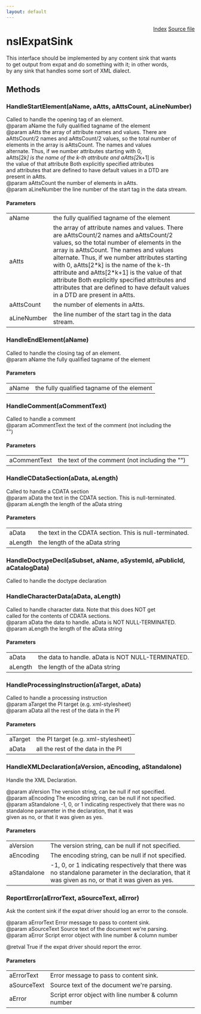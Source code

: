 ```yaml
---
layout: default
---
```

<div class='links' style='float:right'><a href="../index.html">Index</a>
<a href="http://dxr.mozilla.org/mozilla-central/source/parser/htmlparser/nsIExpatSink.idl">Source file</a>
</div>

# nsIExpatSink #
  
This interface should be implemented by any content sink that wants  
to get output from expat and do something with it; in other words,  
by any sink that handles some sort of XML dialect.  
  

## Methods ##

### HandleStartElement(aName, aAtts, aAttsCount, aLineNumber) ###
  
Called to handle the opening tag of an element.  
@param aName the fully qualified tagname of the element  
@param aAtts the array of attribute names and values.  There are  
       aAttsCount/2 names and aAttsCount/2 values, so the total number of  
       elements in the array is aAttsCount.  The names and values  
       alternate.  Thus, if we number attributes starting with 0,  
       aAtts[2*k] is the name of the k-th attribute and aAtts[2*k+1] is  
       the value of that attribute  Both explicitly specified attributes  
       and attributes that are defined to have default values in a DTD are  
       present in aAtts.  
@param aAttsCount the number of elements in aAtts.  
@param aLineNumber the line number of the start tag in the data stream.  
  

#### Parameters ####

<table>

<tr>
<td>aName</td>
<td>the fully qualified tagname of the element  
</td>
</tr>

<tr>
<td>aAtts</td>
<td>the array of attribute names and values.  There are  
       aAttsCount/2 names and aAttsCount/2 values, so the total number of  
       elements in the array is aAttsCount.  The names and values  
       alternate.  Thus, if we number attributes starting with 0,  
       aAtts[2*k] is the name of the k-th attribute and aAtts[2*k+1] is  
       the value of that attribute  Both explicitly specified attributes  
       and attributes that are defined to have default values in a DTD are  
       present in aAtts.  
</td>
</tr>

<tr>
<td>aAttsCount</td>
<td>the number of elements in aAtts.  
</td>
</tr>

<tr>
<td>aLineNumber</td>
<td>the line number of the start tag in the data stream.  
</td>
</tr>

</table>

### HandleEndElement(aName) ###
  
Called to handle the closing tag of an element.  
@param aName the fully qualified tagname of the element  
  

#### Parameters ####

<table>

<tr>
<td>aName</td>
<td>the fully qualified tagname of the element  
</td>
</tr>

</table>

### HandleComment(aCommentText) ###
  
Called to handle a comment  
@param aCommentText the text of the comment (not including the  
       "<!--" and "-->")  
  

#### Parameters ####

<table>

<tr>
<td>aCommentText</td>
<td>the text of the comment (not including the  
       "<!--" and "-->")  
</td>
</tr>

</table>

### HandleCDataSection(aData, aLength) ###
  
Called to handle a CDATA section  
@param aData the text in the CDATA section.  This is null-terminated.  
@param aLength the length of the aData string  
  

#### Parameters ####

<table>

<tr>
<td>aData</td>
<td>the text in the CDATA section.  This is null-terminated.  
</td>
</tr>

<tr>
<td>aLength</td>
<td>the length of the aData string  
</td>
</tr>

</table>

### HandleDoctypeDecl(aSubset, aName, aSystemId, aPublicId, aCatalogData) ###
  
Called to handle the doctype declaration  
  

### HandleCharacterData(aData, aLength) ###
  
Called to handle character data.  Note that this does NOT get  
called for the contents of CDATA sections.  
@param aData the data to handle.  aData is NOT NULL-TERMINATED.  
@param aLength the length of the aData string  
  

#### Parameters ####

<table>

<tr>
<td>aData</td>
<td>the data to handle.  aData is NOT NULL-TERMINATED.  
</td>
</tr>

<tr>
<td>aLength</td>
<td>the length of the aData string  
</td>
</tr>

</table>

### HandleProcessingInstruction(aTarget, aData) ###
  
Called to handle a processing instruction  
@param aTarget the PI target (e.g. xml-stylesheet)  
@param aData all the rest of the data in the PI  
  

#### Parameters ####

<table>

<tr>
<td>aTarget</td>
<td>the PI target (e.g. xml-stylesheet)  
</td>
</tr>

<tr>
<td>aData</td>
<td>all the rest of the data in the PI  
</td>
</tr>

</table>

### HandleXMLDeclaration(aVersion, aEncoding, aStandalone) ###
  
Handle the XML Declaration.  
  
@param aVersion    The version string, can be null if not specified.  
@param aEncoding   The encoding string, can be null if not specified.  
@param aStandalone -1, 0, or 1 indicating respectively that there was no  
                   standalone parameter in the declaration, that it was  
                   given as no, or that it was given as yes.  
  

#### Parameters ####

<table>

<tr>
<td>aVersion</td>
<td>The version string, can be null if not specified.  
</td>
</tr>

<tr>
<td>aEncoding</td>
<td>The encoding string, can be null if not specified.  
</td>
</tr>

<tr>
<td>aStandalone</td>
<td>-1, 0, or 1 indicating respectively that there was no  
                   standalone parameter in the declaration, that it was  
                   given as no, or that it was given as yes.  
</td>
</tr>

</table>

### ReportError(aErrorText, aSourceText, aError) ###
  
Ask the content sink if the expat driver should log an error to the console.  
  
@param aErrorText  Error message to pass to content sink.  
@param aSourceText Source text of the document we're parsing.  
@param aError      Script error object with line number & column number  
  
@retval True if the expat driver should report the error.  
  

#### Parameters ####

<table>

<tr>
<td>aErrorText</td>
<td>Error message to pass to content sink.  
</td>
</tr>

<tr>
<td>aSourceText</td>
<td>Source text of the document we're parsing.  
</td>
</tr>

<tr>
<td>aError</td>
<td>Script error object with line number & column number  
</td>
</tr>

</table>

